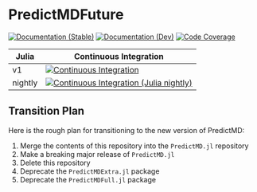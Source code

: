 # PredictMDFuture

[![Documentation (Stable)][docs-stable-img]][docs-stable-url]
[![Documentation (Dev)][docs-dev-img]][docs-dev-url]
[![Code Coverage][codecov-img]][codecov-url]

| Julia   | Continuous Integration                                                                  |
| ------- | --------------------------------------------------------------------------------------- |
| v1      | [![Continuous Integration][ci-img]][ci-url]                                             |
| nightly | [![Continuous Integration (Julia nightly)][ci-julia-nightly-img]][ci-julia-nightly-url] |

[docs-stable-img]: https://img.shields.io/badge/docs-stable-blue.svg "Documentation (Stable)"
[docs-dev-img]: https://img.shields.io/badge/docs-dev-blue.svg "Documentation (Dev)"
[codecov-img]: https://codecov.io/gh/bcbi/PredictMDFuture.jl/branch/master/graph/badge.svg "Code Coverage"
[ci-img]: https://github.com/bcbi/PredictMDFuture.jl/actions/workflows/ci.yml/badge.svg "Continuous Integration"
[ci-julia-nightly-img]: https://github.com/bcbi/PredictMDFuture.jl/actions/workflows/ci_julia_nightly.yml/badge.svg "Continuous Integration (Julia nightly)"

[docs-stable-url]: https://docs.bcbi.brown.edu/PredictMDFuture.jl/stable/
[docs-dev-url]: https://docs.bcbi.brown.edu/PredictMDFuture.jl/dev/
[codecov-url]: https://codecov.io/gh/bcbi/PredictMDFuture.jl
[ci-url]: https://github.com/bcbi/PredictMDFuture.jl/actions/workflows/ci.yml
[ci-julia-nightly-url]: https://github.com/bcbi/PredictMDFuture.jl/actions/workflows/ci_julia_nightly.yml

## Transition Plan

Here is the rough plan for transitioning to the new version of PredictMD:
1. Merge the contents of this repository into the `PredictMD.jl` repository
2. Make a breaking major release of `PredictMD.jl`
3. Delete this repository
5. Deprecate the `PredictMDExtra.jl` package
6. Deprecate the `PredictMDFull.jl` package
